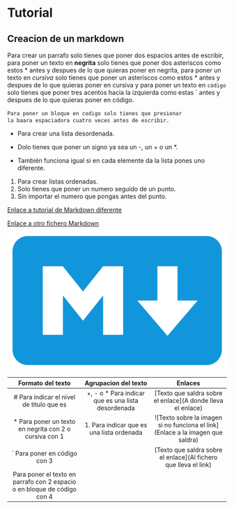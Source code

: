# Tutorial
## Creacion de un markdown

  Para crear un parrafo solo tienes que poner dos espacios antes de escribir, para poner un texto en **negrita** solo tienes que poner dos asteriscos como estos * antes y despues de lo que quieras poner en negrita, para 
  poner un texto en *cursiva* solo tienes que poner un asteriscos como estos * antes y despues de lo que quieras poner en cursiva y para poner un texto en ```código``` solo tienes que poner tres acentos hacia la izquierda 
  como estas ` antes y despues de lo que quieras poner en código.

    Para poner un bloque en codigo solo tienes que presionar
    la baara espaciadora cuatro veces antes de escribir.

- Para crear una lista desordenada.
+ Dolo tienes que poner un signo ya sea un -, un + o un *.
* También funciona igual si en cada elemente da la lista pones uno diferente.

1. Para crear listas ordenadas.
1. Solo tienes que poner un numero seguido de un punto.
1. Sin importar el numero que pongas antes del punto.

[Enlace a tutorial de Markdown diferente](https://https://lumigv.github.io/iaw_202324/unidad1/markdown.html)

[Enlace a otro fichero Markdown](/Markdown.txt)

![Enlace a una imagen Markdown](/Markdown.png)

|Formato del texto|Agrupacion del texto|Enlaces|
|:---:|:---:|:---:|
|# Para indicar el nivel de titulo que es|+, - o * Para indicar que es una lista desordenada|[Texto que saldra sobre el enlace](A donde lleva el enlace)|
|* Para poner un texto en negrita con 2 o cursiva con 1|1. Para indicar que es una lista ordenada|![Texto sobre la imagen si no funciona el link](Enlace a la imagen que saldra)|
|` Para poner en código con 3||[Texto que saldra sobre el enlace](Al fichero que lleva el link)|
|  Para poner el texto en parrafo con 2 espacio o en bloque de código con 4|||
